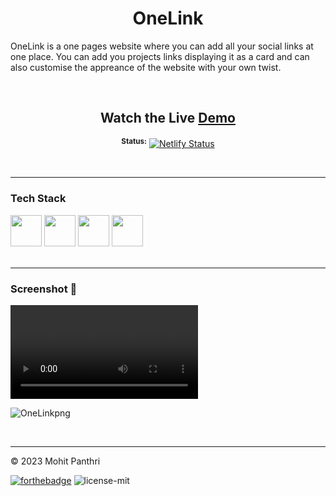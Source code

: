 <div align="center"> 
  <h1>OneLink</h1>
</div>
  
OneLink is a one pages website where you can add all your social links at one place. You can add you projects links displaying it as a card and can also customise the appreance of the website with your own twist.

<br>

<div align="center"> 

## Watch the Live [Demo](https://onelink-mohitpanthri.netlify.app)  
<sup>**Status:**</sup>  [![Netlify Status](https://api.netlify.com/api/v1/badges/4cf377da-8a41-48f1-9010-6f6e1614ec10/deploy-status)](https://app.netlify.com/sites/onelink-mohitpanthri/deploys)
</div> 

<br>
<hr>

### Tech Stack
<div align="left">
<img height="50" width="50" src="https://github.com/mohitpanthri/OneLink/assets/99413629/0757de27-6c66-4671-aa16-fd8dc7df9be9">
<img height="50" width="50" src="https://github.com/mohitpanthri/OneLink/assets/99413629/5787be13-4722-48b2-bf0f-2cad90079aaa">
<img height="50" width="50" src="https://github.com/mohitpanthri/OneLink/assets/99413629/04de06ba-5f78-4c8a-893b-132d6d7d6703">
<img height="50" width="50" src="https://github.com/mohitpanthri/OneLink/assets/99413629/81e747c6-582c-493b-89e4-e4b3e5b27d33">
  
</div>

<br>
<hr>

### Screenshot 📸

<video src="https://github.com/mohitpanthri/OneLink/assets/99413629/ae6535a2-d1c3-4568-8c37-9ffa156a7327" controls="controls" style="max-width: 730px;">
</video>

![OneLinkpng](https://github.com/mohitpanthri/OneLink/assets/99413629/1146b9bd-a999-413b-87d3-10f09c48c584)


<br>
<hr>

© 2023 Mohit Panthri

[![forthebadge](https://forthebadge.com/images/badges/built-with-love.svg)](https://forthebadge.com)
![license-mit](https://github.com/mohitpanthri/OneLink/assets/99413629/c718af47-08db-4943-85a9-8f686b4cbc3a)


